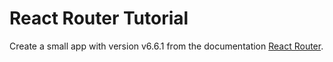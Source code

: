 # React Router Tutorial

Create a small app with version v6.6.1 from the documentation [React Router](https://reactrouter.com/).